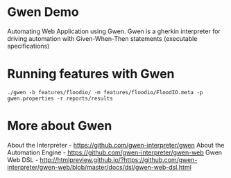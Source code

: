# Gwen Demo
Automating Web Application using Gwen.
Gwen is a gherkin interpreter for driving automation with Given-When-Then statements (executable specifications)

# Running features with Gwen
<code>./gwen -b features/floodio/ -m features/floodio/FloodIO.meta -p gwen.properties -r reports/results</code>

# More about Gwen
About the Interpreter - https://github.com/gwen-interpreter/gwen
About the Automation Engine - https://github.com/gwen-interpreter/gwen-web
Gwen Web DSL - http://htmlpreview.github.io/?https://github.com/gwen-interpreter/gwen-web/blob/master/docs/dsl/gwen-web-dsl.html

